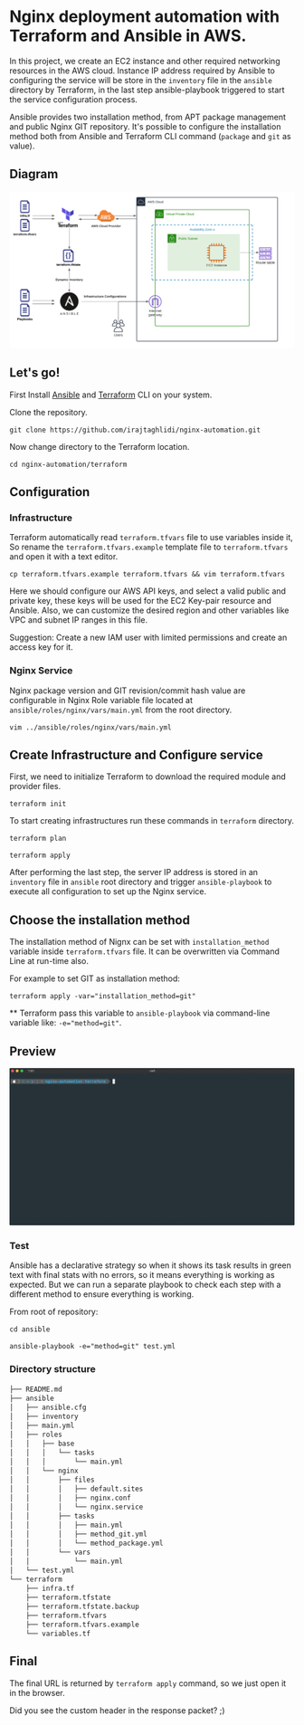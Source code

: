 # Nginx deployment automation with Terraform and Ansible in AWS.

In this project, we create an EC2 instance and other required networking resources in the AWS cloud. Instance IP address required by Ansible to configuring the service will be store in the `inventory` file in the `ansible` directory by Terraform, in the last step ansible-playbook triggered to start the service configuration process.

Ansible provides two installation method, from APT package management and public Nginx GIT repository. It's possible to configure the installation method both from Ansible and Terraform CLI command (`package` and `git` as value).

## Diagram
![](docs/statics/diagram.png)

## Let's go!
First Install [Ansible](https://docs.ansible.com/ansible/latest/installation_guide/intro_installation.html#) and [Terraform](https://learn.hashicorp.com/tutorials/terraform/install-cli) CLI on your system.

Clone the repository.
 
```
git clone https://github.com/irajtaghlidi/nginx-automation.git
```

Now change directory to the Terraform location.
 
```
cd nginx-automation/terraform
```

## Configuration
### Infrastructure
Terraform automatically read `terraform.tfvars` file to use variables inside it, So rename the `terraform.tfvars.example` template file to `terraform.tfvars` and open it with a text editor.

```
cp terraform.tfvars.example terraform.tfvars && vim terraform.tfvars
```


Here we should configure our AWS API keys, and select a valid public and private key, these keys will be used for the EC2 Key-pair resource and Ansible. Also, we can customize the desired region and other variables like VPC and subnet IP ranges in this file.

Suggestion: Create a new IAM user with limited permissions and create an access key for it.
 
 ### Nginx Service
 Nginx package version and GIT revision/commit hash value are configurable in Nginx Role variable file located at `ansible/roles/nginx/vars/main.yml` from the root directory.
 
 ```
 vim ../ansible/roles/nginx/vars/main.yml
 ``` 
 
 ## Create Infrastructure and Configure service
 First, we need to initialize Terraform to download the required module and provider files.
 
 ```
 terraform init
 ```
 
 To start creating infrastructures run these commands in `terraform` directory.
 
 ```
 terraform plan
 ```
 
 ```
 terraform apply
 ```
 
 After performing the last step, the server IP address is stored in an `inventory` file in `ansible` root directory and trigger `ansible-playbook` to execute all configuration to set up the Nginx service.


## Choose the installation method

The installation method of Nignx can be set with `installation_method` variable inside `terraform.tfvars` file. It can be overwritten via Command Line at run-time also.

For example to set GIT as installation method:

```
terraform apply -var="installation_method=git"
```

** Terraform pass this variable to `ansible-playbook` via command-line variable like: `-e="method=git"`.

## Preview

![](docs/statics/terraform-apply.gif)

### Test
Ansible has a declarative strategy so when it shows its task results in green text with final stats with no errors, so it means everything is working as expected. But we can run a separate playbook to check each step with a different method to ensure everything is working.

From root of repository:

```
cd ansible
```

```
ansible-playbook -e="method=git" test.yml
```


### Directory structure

```
├── README.md
├── ansible
│   ├── ansible.cfg
│   ├── inventory
│   ├── main.yml
│   ├── roles
│   │   ├── base
│   │   │   └── tasks
│   │   │       └── main.yml
│   │   └── nginx
│   │       ├── files
│   │       │   ├── default.sites
│   │       │   ├── nginx.conf
│   │       │   └── nginx.service
│   │       ├── tasks
│   │       │   ├── main.yml
│   │       │   ├── method_git.yml
│   │       │   └── method_package.yml
│   │       └── vars
│   │           └── main.yml
│   └── test.yml
└── terraform
    ├── infra.tf
    ├── terraform.tfstate
    ├── terraform.tfstate.backup
    ├── terraform.tfvars
    ├── terraform.tfvars.example
    └── variables.tf
```

## Final

The final URL is returned by `terraform apply` command, so we just open it in the browser.

Did you see the custom header in the response packet? ;)
